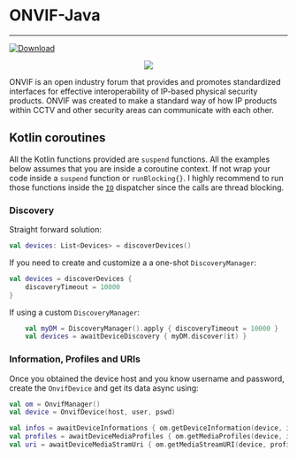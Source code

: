 # ONVIF-Java
---
[ ![Download](https://api.bintray.com/packages/tomasverhelst/ONVIF-Java/ONVIF-Java/images/download.svg) ](https://bintray.com/tomasverhelst/ONVIF-Java/ONVIF-Java/_latestVersion)

<p align="center"> 
<img src="https://botw-pd.s3.amazonaws.com/styles/logo-thumbnail/s3/112012/onvif-converted.png?itok=yqR6_a6G">
</p>

ONVIF is an open industry forum that provides and promotes standardized interfaces for effective interoperability of IP-based physical security products. ONVIF was created to make a standard way of how IP products within CCTV and other security areas can communicate with each other.

## Kotlin coroutines

All the Kotlin functions provided are `suspend` functions. All the examples below assumes that you are inside a coroutine context. If not wrap your code inside a `suspend` function or `runBlocking{}`. 
I highly recommend to run those functions inside the [`IO`](https://kotlin.github.io/kotlinx.coroutines/kotlinx-coroutines-core/kotlinx.coroutines/-dispatchers/-i-o.html) dispatcher since the calls are thread blocking.

### Discovery
Straight forward solution:

```kotlin
val devices: List<Devices> = discoverDevices()
```

If you need to create and customize a a one-shot `DiscoveryManager`:
```kotlin
val devices = discoverDevices {
    discoveryTimeout = 10000
}
```

If using a custom `DiscoveryManager`:
```kotlin
    val myDM = DiscoveryManager().apply { discoveryTimeout = 10000 }
    val devices = awaitDeviceDiscovery { myDM.discover(it) } 
```

### Information, Profiles and URIs

Once you obtained the device host and you know username and password, create the `OnvifDevice` and get its data async using:

```kotlin
val om = OnvifManager()
val device = OnvifDevice(host, user, pswd)

val infos = awaitDeviceInformations { om.getDeviceInformation(device, it) }
val profiles = awaitDeviceMediaProfiles { om.getMediaProfiles(device, it) }
val uri = awaitDeviceMediaStramUri { om.getMediaStreamURI(device, profiles.first(), it) }
```